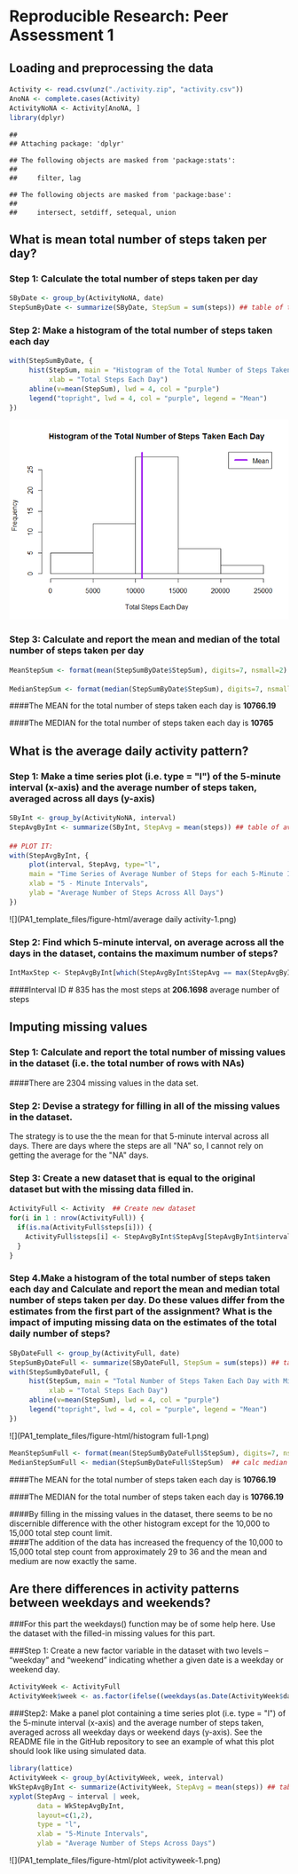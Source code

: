 # Reproducible Research: Peer Assessment 1


## Loading and preprocessing the data

```r
Activity <- read.csv(unz("./activity.zip", "activity.csv"))
AnoNA <- complete.cases(Activity)
ActivityNoNA <- Activity[AnoNA, ]
library(dplyr)
```

```
## 
## Attaching package: 'dplyr'
```

```
## The following objects are masked from 'package:stats':
## 
##     filter, lag
```

```
## The following objects are masked from 'package:base':
## 
##     intersect, setdiff, setequal, union
```

## What is mean total number of steps taken per day?

### Step 1: Calculate the total number of steps taken per day

```r
SByDate <- group_by(ActivityNoNA, date)
StepSumByDate <- summarize(SByDate, StepSum = sum(steps)) ## table of totals by date
```

### Step 2: Make a histogram of the total number of steps taken each day

```r
with(StepSumByDate, {
     hist(StepSum, main = "Histogram of the Total Number of Steps Taken Each Day", 
          xlab = "Total Steps Each Day")
     abline(v=mean(StepSum), lwd = 4, col = "purple")
     legend("topright", lwd = 4, col = "purple", legend = "Mean")
})
```

![](PA1_template_files/figure-html/histogram-1.png)<!-- -->

### Step 3: Calculate and report the mean and median of the total number of steps taken per day

```r
MeanStepSum <- format(mean(StepSumByDate$StepSum), digits=7, nsmall=2) ## calc mean

MedianStepSum <- format(median(StepSumByDate$StepSum), digits=7, nsmall=2)  ## calc median
```
####The MEAN for the total number of steps taken each day is **10766.19**

####The MEDIAN for the total number of steps taken each day is **10765**


## What is the average daily activity pattern?

### Step 1: Make a time series plot (i.e. type = "l") of the 5-minute interval (x-axis) and the average number of steps taken, averaged across all days (y-axis)


```r
SByInt <- group_by(ActivityNoNA, interval)
StepAvgByInt <- summarize(SByInt, StepAvg = mean(steps)) ## table of avg by interval

## PLOT IT:
with(StepAvgByInt, {
     plot(interval, StepAvg, type="l", 
     main = "Time Series of Average Number of Steps for each 5-Minute Interval", 
     xlab = "5 - Minute Intervals",
     ylab = "Average Number of Steps Across All Days")
})
```

![](PA1_template_files/figure-html/average daily activity-1.png)<!-- -->

### Step 2: Find which 5-minute interval, on average across all the days in the dataset, contains the maximum number of steps?

```r
IntMaxStep <- StepAvgByInt[which(StepAvgByInt$StepAvg == max(StepAvgByInt$StepAvg)), ]
```
####Interval ID # 835 has the most steps at **206.1698** average number of steps



## Imputing missing values

### Step 1: Calculate and report the total number of missing values in the dataset (i.e. the total number of rows with NAs)

####There are 2304 missing values in the data set.

### Step 2: Devise a strategy for filling in all of the missing values in the dataset. 

The strategy is to use the the mean for that 5-minute interval across all days.  There are days where the steps are all "NA" so, I cannot rely on getting the average for the "NA" days.

### Step 3: Create a new dataset that is equal to the original dataset but with the missing data filled in.

```r
ActivityFull <- Activity  ## Create new dataset
for(i in 1 : nrow(ActivityFull)) {
  if(is.na(ActivityFull$steps[i])) {
    ActivityFull$steps[i] <- StepAvgByInt$StepAvg[StepAvgByInt$interval==ActivityFull$interval[i]]
  }
}
```

### Step 4.Make a histogram of the total number of steps taken each day and Calculate and report the mean and median total number of steps taken per day. Do these values differ from the estimates from the first part of the assignment? What is the impact of imputing missing data on the estimates of the total daily number of steps?

```r
SByDateFull <- group_by(ActivityFull, date)
StepSumByDateFull <- summarize(SByDateFull, StepSum = sum(steps)) ## table of totals by date
with(StepSumByDateFull, {
     hist(StepSum, main = "Total Number of Steps Taken Each Day with Missing Values Filled In", 
          xlab = "Total Steps Each Day")
     abline(v=mean(StepSum), lwd = 4, col = "purple")
     legend("topright", lwd = 4, col = "purple", legend = "Mean")
})
```

![](PA1_template_files/figure-html/histogram full-1.png)<!-- -->

```r
MeanStepSumFull <- format(mean(StepSumByDateFull$StepSum), digits=7, nsmall=2) ## calc mean
MedianStepSumFull <- median(StepSumByDateFull$StepSum)  ## calc median
```
####The MEAN for the total number of steps taken each day is **10766.19**

####The MEDIAN for the total number of steps taken each day is **10766.19**

####By filling in the missing values in the dataset, there seems to be no discernible difference with the other histogram except for the 10,000 to 15,000 total step count limit.  
####The addition of the data has increased the frequency of the 10,000 to 15,000 total step count from approximately 29 to 36 and the mean and medium are now exactly the same.


## Are there differences in activity patterns between weekdays and weekends?

###For this part the weekdays() function may be of some help here. Use the dataset with the filled-in missing values for this part.

###Step 1: Create a new factor variable in the dataset with two levels – “weekday” and “weekend” indicating whether a given date is a weekday or weekend day.

```r
ActivityWeek <- ActivityFull
ActivityWeek$week <- as.factor(ifelse((weekdays(as.Date(ActivityWeek$date)) %in% c("Saturday","Sunday")),"weekend","weekday"))
```

###Step2: Make a panel plot containing a time series plot (i.e. type = "l") of the 5-minute interval (x-axis) and the average number of steps taken, averaged across all weekday days or weekend days (y-axis). See the README file in the GitHub repository to see an example of what this plot should look like using simulated data.

```r
library(lattice)
ActivityWeek <- group_by(ActivityWeek, week, interval)
WkStepAvgByInt <- summarize(ActivityWeek, StepAvg = mean(steps)) ## table of avg by interval
xyplot(StepAvg ~ interval | week, 
       data = WkStepAvgByInt, 
       layout=c(1,2), 
       type = "l", 
       xlab = "5-Minute Intervals", 
       ylab = "Average Number of Steps Across Days")
```

![](PA1_template_files/figure-html/plot activityweek-1.png)<!-- -->

